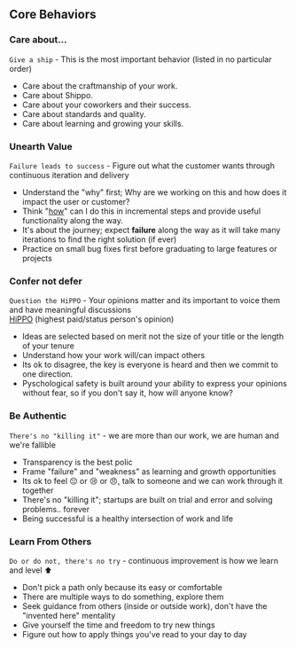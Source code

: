## Core Behaviors

### Care about...
`Give a ship` - This is the most important behavior (listed in no particular order)

* Care about the craftmanship of your work.
* Care about Shippo.
* Care about your coworkers and their success.
* Care about standards and quality.
* Care about learning and growing your skills.

### Unearth Value
`Failure leads to success` - Figure out what the customer wants through continuous iteration and delivery

* Understand the "why" first; Why are we working on this and how does it impact the user or customer?
* Think "[how](https://blog.crisp.se/wp-content/uploads/2016/01/mvp.png)" can I do this in incremental steps and  provide useful functionality along the way.
* It's about the journey; expect __failure__ along the way as it will take many iterations to find the right solution (if ever)
* Practice on small bug fixes first before graduating to large features or projects

### Confer not defer
`Question the HiPPO` - Your opinions matter and its important to voice them and have meaningful discussions    
[HiPPO](https://www.bbc.com/news/business-39633499) (highest paid/status person's opinion)

* Ideas are selected based on merit not the size of your title or the length of your tenure
* Understand how your work will/can impact others
* Its ok to disagree, the key is everyone is heard and then we commit to one direction.
* Pyschological safety is built around your ability to express your opinions without fear, so if you don't say it, how will anyone know?

### Be Authentic
`There's no "killing it"` - we are more than our work, we are human and we're fallible
* Transparency is the best polic
* Frame "failure" and "weakness" as learning and growth opportunities
* Its ok to feel :pensive: or :cry: or :angry:, talk to someone and we can work through it together
* There's no "killing it"; startups are built on trial and error and solving problems.. forever
* Being successful is a healthy intersection of work and life
     
### Learn From Others
`Do or do not, there's no try` - continuous improvement is how we learn and level :arrow_up:

* Don't pick a path only because its easy or comfortable
* There are multiple ways to do something, explore them    
* Seek guidance from others (inside or outside work), don't have the "invented here" mentality
* Give yourself the time and freedom to try new things
* Figure out how to apply things you've read to your day to day
